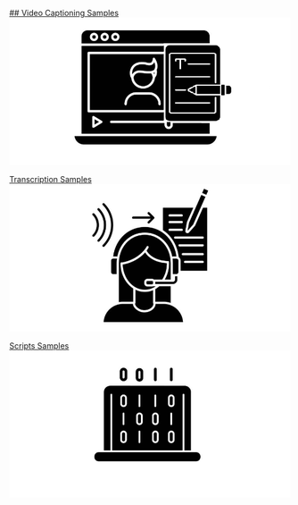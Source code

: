 [## Video Captioning Samples](./video-captioning.html)
[![video-captioning](https://raw.githubusercontent.com/Aledua/aledua.github.io/refs/heads/main/assets/img/video-captioning.png)](./video-captioning.html)

[Transcription Samples](./transcription.html)
[![transcription](https://raw.githubusercontent.com/Aledua/aledua.github.io/refs/heads/main/assets/img/transcription.png)](./transcription.html)

[Scripts Samples](./transcription.html)
[![scripts](https://raw.githubusercontent.com/Aledua/aledua.github.io/refs/heads/main/assets/img/scripts.png)](./transcription.html)
